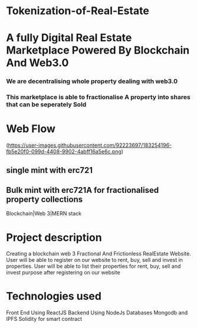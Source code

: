 # Tokenization-of-Real-Estate

# A fully Digital Real Estate Marketplace Powered By Blockchain And Web3.0

### We are decentralising whole property dealing with web3.0

### This marketplace is able to fractionalise A property into shares that can be seperately Sold

# Web Flow

(https://user-images.githubusercontent.com/92223697/183254196-fb5e20f0-099d-4408-9902-4abff16a5e6c.png)

## single mint with erc721

## Bulk mint with erc721A for fractionalised property collections

Blockchain|Web 3|MERN stack

# Project description

Creating a blockchain web 3 Fractional And Frictionless RealEstate Website. User will be able to register on our website to rent, buy, sell and invest in properties. User will be able to list their properties for rent, buy, sell and invest purpose after registering on our website

# Technologies used

Front End Using ReactJS
Backend Using NodeJs
Databases Mongodb and IPFS
Solidity for smart contract
